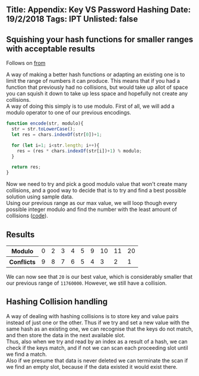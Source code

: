 Title: Appendix: Key VS Password Hashing
Date: 19/2/2018
Tags: IPT
Unlisted: false
---
Squishing your hash functions for smaller ranges with acceptable results
---
Follows on [from](/p/4.html)  

A way of making a better hash functions or adapting an existing one is to limit the range of numbers it can produce. This means that if you had a function that previously had no collisions, but would take up allot of space you can squish it down to take up less space and hopefully not create any collisions.  
A way of doing this simply is to use modulo. First of all, we will add a modulo operator to one of our previous encodings.
```javascript
function encode(str, modulo){
  str = str.toLowerCase();
  let res = chars.indexOf(str[0])+1;

  for (let i=1; i<str.length; i++){
    res = (res * chars.indexOf(str[i])+1) % modulo;
  }

  return res;
}
```

Now we need to try and pick a good modulo value that won't create many collisions, and a good way to decide that is to try and find a best possible solution using sample data.  
Using our previous range as our max value, we will loop though every possible integer modulo and find the number with the least amount of collisions ([code](/code/5.js)).


## Results
<table>
  <tr>
    <th>Modulo</th>
    <td>0</td><td>2</td><td>3</td><td>4</td><td>5</td><td>9</td><td>10</td><td>11</td><td>20</td>
  </tr>
  <tr>
    <th>Conflicts</th>
    <td>9</td><td>8</td><td>7</td><td>6</td><td>5</td><td>4</td><td>3</td><td>2</td><td>1</td>
  </tr>
</table>

We can now see that ``20`` is our best value, which is considerably smaller that our previous range of ``11760000``. However, we still have a collision.

## Hashing Collision handling
A way of dealing with hashing collisions is to store key and value pairs instead of just one or the other. Thus if we try and set a new value with the same hash as an existing one, we can recognise that the keys do not match, and then store the data in the next available slot.  
Thus, also when we try and read by an index as a result of a hash, we can check if the keys match, and if not we can scan each proceeding slot until we find a match.  
Also if we presume that data is never deleted we can terminate the scan if we find an empty slot, because if the data existed it would exist there.

